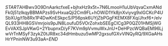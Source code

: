 $START$AHBwv3O9DnAarkcfxeE+bjhxHz9x5t+7N6LmooH1uUbVqvaCxmANdFk0j51zIkqyBBMAPzs9SvHxuaQji2Cm9FL+hOWiD1Yk8jnXviyvg9xlGCKcP4USbXUg/t1b8Rx1P4DwKnESkpcS/P56psk6UYjZbPGgFKEMX8FXq/Jhxf6+/elvQL933HH8GSVmrjois9pJN8LoufuD5VOrZohxbSEEgClCg3P0QZ01HMSjWGEvVAXSJpVKwG+2YbupnxD/yF7KVm9pVvmuWxJnU+DeHPzcWQBaEM96LjwVrTnMSyF3zykZ0tJR8xc34dHmbuzu5wMP2gxsufGXvVINQyRQ/9XGaAHsHrYPninNW3u93aA=$END$